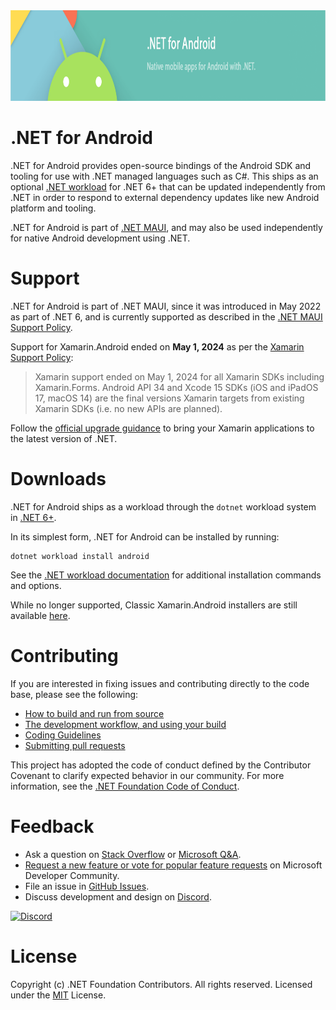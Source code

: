 <img src="Documentation/images/banner.png" alt=".NET for Android banner" height="145" >

.NET for Android
===============

.NET for Android provides open-source bindings of the Android SDK and tooling for use with
.NET managed languages such as C#. This ships as an optional [.NET workload][net-workload] for .NET 6+ that can 
be updated independently from .NET in order to respond to external dependency updates like new Android
platform and tooling.

.NET for Android is part of [.NET MAUI][maui-intro], and may also be used independently for native Android development using .NET.

[net-workload]: https://learn.microsoft.com/en-us/dotnet/core/tools/dotnet-workload-install
[maui-intro]: https://learn.microsoft.com/en-us/dotnet/maui/what-is-maui

# Support

.NET for Android is part of .NET MAUI, since it was introduced in May 2022 as part of .NET 6, and is currently supported as described in the [.NET MAUI Support Policy][maui-support-policy].

Support for Xamarin.Android ended on **May 1, 2024** as per the [Xamarin Support Policy][xamarin-support-policy]:

> Xamarin support ended on May 1, 2024 for all Xamarin SDKs including Xamarin.Forms. Android API 34 and Xcode 15 SDKs (iOS and iPadOS 17, macOS 14) are the final versions Xamarin targets from existing Xamarin SDKs (i.e. no new APIs are planned).

Follow the [official upgrade guidance](https://learn.microsoft.com/dotnet/maui/migration) to bring your Xamarin applications to the latest version of .NET.

[maui-support-policy]: https://dotnet.microsoft.com/en-us/platform/support/policy/maui
[xamarin-support-policy]: https://dotnet.microsoft.com/en-us/platform/support/policy/xamarin

# Downloads

.NET for Android ships as a workload through the `dotnet` workload system in [.NET 6+][dotnet-download]. 

In its simplest form, .NET for Android can be installed by running:

```
dotnet workload install android
```

See the [.NET workload documentation][workload-documentation] for additional installation commands and options.

[dotnet-download]: https://dotnet.microsoft.com/en-us/download
[workload-documentation]: https://learn.microsoft.com/en-us/dotnet/core/tools/dotnet-workload-install

While no longer supported, Classic Xamarin.Android installers are still available [here](Documentation/previous-releases.md).

# Contributing

If you are interested in fixing issues and contributing directly to the code base, please see the following:

  - [How to build and run from source](Documentation/README.md#building-from-source)
  - [The development workflow, and using your build](Documentation/README.md#development-workflow)
  - [Coding Guidelines](http://www.mono-project.com/community/contributing/coding-guidelines/)
  - [Submitting pull requests](https://github.com/xamarin/xamarin-android/wiki/Submitting-Bugs,-Feature-Requests,-and-Pull-Requests#pull-requests)

This project has adopted the code of conduct defined by the Contributor Covenant
to clarify expected behavior in our community. For more information, see the
[.NET Foundation Code of Conduct](http://www.dotnetfoundation.org/code-of-conduct).

# Feedback

  - Ask a question on [Stack Overflow](https://stackoverflow.com/questions/tagged/xamarin.android) or [Microsoft Q&A](https://docs.microsoft.com/en-us/answers/topics/dotnet-android.html).
  - [Request a new feature or vote for popular feature requests](https://developercommunity.visualstudio.com/search?entry=suggestion&space=8&preview2=true&q=xamarin+android&stateGroup=active&ftype=idea&sort=votes) on Microsoft Developer Community.
  - File an issue in [GitHub Issues](https://github.com/xamarin/xamarin-android/issues/new/choose).
  - Discuss development and design on [Discord](https://aka.ms/dotnet-discord).

[![Discord](https://img.shields.io/badge/chat-on%20discord-brightgreen)](https://aka.ms/dotnet-discord)

# License

Copyright (c) .NET Foundation Contributors. All rights reserved.
Licensed under the [MIT](LICENSE) License.
